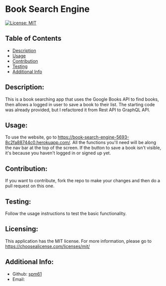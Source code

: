 # Book Search Engine

  [![License: MIT](https://img.shields.io/badge/License-MIT-yellow.svg)](https://opensource.org/licenses/MIT)

  ## Table of Contents 
  - [Description](#description)
  - [Usage](#usage)
  - [Contribution](#contribution)
  - [Testing](#testing)
  - [Additional Info](#additional-info)

  ## Description:
  This is a book searching app that uses the Google Books API to find books, then allows a logged in user to save a book to their list.  The starting code was already provided, but I refactored it from Rest API to GraphQL API.  

  ## Usage:
  To use the website, go to https://book-search-engine-5693-8c2fa88744c0.herokuapp.com/.  All the functions you'll need will be along the nav bar at the top of the screen.  If the button to save a book isn't visible, it's because you haven't logged in or signed up yet.  
  
  ## Contribution:
  If you want to contribute, fork the repo to make your changes and then do a pull request on this one.

  ## Testing:
  Follow the usage instructions to test the basic functionality.

  ## Licensing:
  This application has the MIT license.
  For more information, please go to 
  https://choosealicense.com/licenses/mit/

  ## Additional Info:
  - Github: [spm61](https://github.com/spm61)
  - Email: 
